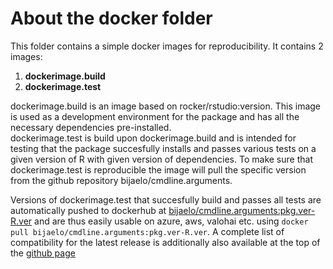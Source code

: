# About the docker folder

This folder contains a simple docker images for reproducibility. It contains 2 images:

1. **dockerimage.build**
1. **dockerimage.test**

dockerimage.build is an image based on rocker/rstudio:version. This image is used as a development environment for the package and has all the necessary dependencies pre-installed.  
dockerimage.test is build upon dockerimage.build and is intended for testing that the package succesfully installs and passes various tests on a given version of R with given version of dependencies. 
To make sure that dockerimage.test is reproducible the image will pull the specific version from the github repository bijaelo/cmdline.arguments.

Versions of dockerimage.test that succesfully build and passes all tests are automatically pushed to dockerhub at [bijaelo/cmdline.arguments:pkg.ver-R.ver](https://hub.docker.com/search?q=bijaelo&type=image) and are thus easily usable on azure, aws, valohai etc. using `docker pull bijaelo/cmdline.arguments:pkg.ver-R.ver`. A complete list of compatibility for the latest release is additionally also available at the top of the [github page](https://github.com/Bijaelo/cmdline.arguments)
